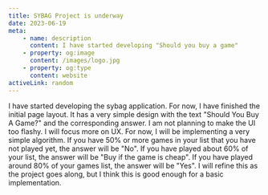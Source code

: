 ```yaml
---
title: SYBAG Project is underway
date: 2023-06-19
meta:
    - name: description
      content: I have started developing "Should you buy a game"
    - property: og:image
      content: /images/logo.jpg
    - property: og:type
      content: website
activeLink: random
---
```


<script setup>
import BlogPost from './.vitepress/theme/components/BlogPost.vue';
</script>

<BlogPost>
  <div>
I have started developing the sybag application. For now, I have finished the initial page layout. It has a very simple design with the text "Should You Buy A Game?" and the corresponding answer. I am not planning to make the UI too flashy. I will focus more on UX. For now, I will be implementing a very simple algorithm. If you have 50% or more games in your list that you have not played yet, the answer will be "No". If you have played about 60% of your list, the answer will be "Buy if the game is cheap". If you have played around 80% of your games list, the answer will be "Yes". I will refine this as the project goes along, but I think this is good enough for a basic implementation.
  </div>
</BlogPost>
